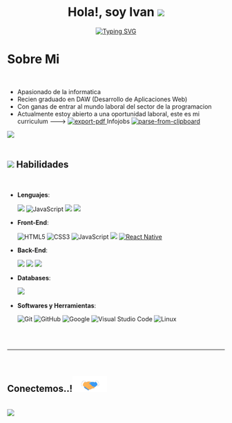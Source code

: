 
<h1 align="center"><b>Hola!, soy Ivan </b><img src="https://media.giphy.com/media/hvRJCLFzcasrR4ia7z/giphy.gif" width="35"></h1>

<p align="center">
  <a href="https://git.io/typing-svg"><img src="https://readme-typing-svg.demolab.com?font=Fira+Code&duration=2000&pause=2&color=0C9BF7&background=FFFFFF00&center=true&vCenter=true&width=435&lines=Reci%C3%A9n+graduado+en+DAW;Buen+trabajador+en+equipo;Dispuesto;Motivado" alt="Typing SVG" /></a>
</p>



	
<h1>Sobre Mi</h1>



<br>

- Apasionado de la informatica
- Recien graduado en DAW (Desarrollo de Aplicaciones Web)
- Con ganas de entrar al mundo laboral del sector de la programacion
- Actualmente estoy abierto a una oportunidad laboral, este es mi curriculum ---> <a href="https://drive.google.com/file/d/1mvLIn3QvoukaeNMW0BunDPYCUt1a-7je/view?usp=sharing"> <img width="40" height="40" src="https://img.icons8.com/office/40/export-pdf.png" alt="export-pdf"/> </a> Infojobs <a href="https://www.infojobs.net/candidate/cv/view/index.xhtml"> <img width="40" height="40" src="https://img.icons8.com/ultraviolet/40/parse-from-clipboard.png" alt="parse-from-clipboard"/> </a>


<img src="https://user-images.githubusercontent.com/73097560/115834477-dbab4500-a447-11eb-908a-139a6edaec5c.gif"><br><br>

## <img src="https://media2.giphy.com/media/QssGEmpkyEOhBCb7e1/giphy.gif?cid=ecf05e47a0n3gi1bfqntqmob8g9aid1oyj2wr3ds3mg700bl&rid=giphy.gif" width ="25"><b> Habilidades</b>
<br>

<p align="center">

- **Lenguajes**:
    
	<img src="https://img.shields.io/badge/python%20-%2314354C.svg?&style=for-the-badge&logo=python&logoColor=white">      ![JavaScript](https://img.shields.io/badge/JavaScript%20-%23F7DF1E.svg?style=for-the-badge&logo=javascript&logoColor=black)
       <img src="https://img.shields.io/badge/Java-ED8B00?style=for-the-badge&logo=java&logoColor=white">   <img src="https://img.shields.io/badge/PHP-777BB4?style=for-the-badge&logo=php&logoColor=white">


    
- **Front-End**:

   ![HTML5](https://img.shields.io/badge/HTML5%20-%23E34F26.svg?style=for-the-badge&logo=html5&logoColor=white)
   ![CSS3](https://img.shields.io/badge/CSS%20-%231572B6.svg?style=for-the-badge&logo=css3&logoColor=white)
   ![JavaScript](https://img.shields.io/badge/JavaScript%20-%23F7DF1E.svg?style=for-the-badge&logo=javascript&logoColor=black)
  <img src="https://img.shields.io/badge/react%20-%2320232a.svg?&style=for-the-badge&logo=react&logoColor=%2361DAFB">
      <a href="#"><img alt="React Native" src="https://img.shields.io/badge/React_Native-20232A?style=for-the-badge&logo=react&logoColor=61DAFB"></a>

  

- **Back-End**:

  <img src="https://img.shields.io/badge/PHP-777BB4?style=for-the-badge&logo=php&logoColor=white">
    <img src="https://img.shields.io/badge/Laravel-FF2D20?style=for-the-badge&logo=laravel&logoColor=white">
      <img src="https://img.shields.io/badge/npm-CB3837?style=for-the-badge&logo=npm&logoColor=white">


- **Databases**:

   <img src="https://img.shields.io/badge/MySQL-00000F?style=for-the-badge&logo=mysql&logoColor=white">


 

- **Softwares y Herramientas**:

    ![Git](https://img.shields.io/badge/git-%23F05033.svg?style=for-the-badge&logo=git&logoColor=white)
    ![GitHub](https://img.shields.io/badge/github-%23121011.svg?style=for-the-badge&logo=github&logoColor=white)
    ![Google](https://img.shields.io/badge/google-%234285F4.svg?style=for-the-badge&logo=google&logoColor=white)
    ![Visual Studio Code](https://img.shields.io/badge/Visual%20Studio%20Code-0078d7.svg?style=for-the-badge&logo=visual-studio-code&logoColor=white)
    ![Linux](https://img.shields.io/badge/Linux-FCC624?style=for-the-badge&logo=linux&logoColor=black) 

</p>

<br>
<br>

-----

<br>


## <b> Conectemos..!</b><img src="https://github.com/0xAbdulKhalid/0xAbdulKhalid/raw/main/assets/mdImages/handshake.gif" width ="80">
<br>
<div align='left'>
<a href="mailto:moscosoi2002@gmail.com" target="_blank">
<img src="https://img.shields.io/badge/gmail:  moscosoi2002@gmail.com-%23EA4335.svg?style=for-the-badge&logo=gmail&logoColor=white" t=mail style="margin-bottom: 5px;" />
</a>	
</div>

